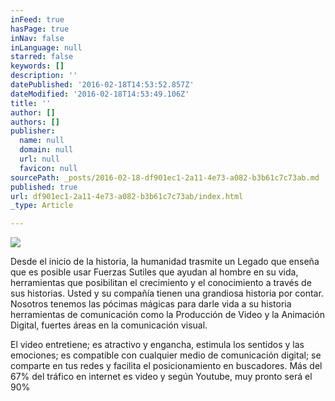 ```yaml
---
inFeed: true
hasPage: true
inNav: false
inLanguage: null
starred: false
keywords: []
description: ''
datePublished: '2016-02-18T14:53:52.857Z'
dateModified: '2016-02-18T14:53:49.106Z'
title: ''
author: []
authors: []
publisher:
  name: null
  domain: null
  url: null
  favicon: null
sourcePath: _posts/2016-02-18-df901ec1-2a11-4e73-a082-b3b61c7c73ab.md
published: true
url: df901ec1-2a11-4e73-a082-b3b61c7c73ab/index.html
_type: Article

---
```

![](https://the-grid-user-content.s3-us-west-2.amazonaws.com/02c25719-1b37-421f-9221-392db93d1733.jpg)

Desde el inicio de la historia, la humanidad trasmite un Legado que enseña que es posible usar Fuerzas Sutiles que ayudan al hombre en su vida, herramientas que posibilitan el crecimiento y el conocimiento a través de sus historias. Usted y su compañía tienen una grandiosa historia por contar. Nosotros tenemos las pócimas mágicas para darle vida a su historia herramientas de comunicación como la Producción de Video y la Animación Digital, fuertes áreas en la comunicación visual.

El video entretiene; es atractivo y engancha, estimula los sentidos y las emociones; es compatible con cualquier medio de comunicación digital; se comparte en tus redes y facilita el posicionamiento en buscadores. Más del 67% del tráfico en internet es video y según Youtube, muy pronto será el 90%